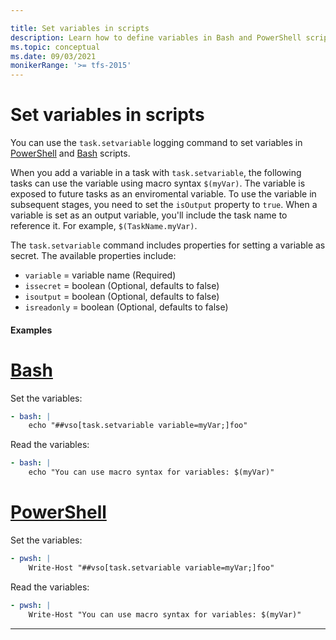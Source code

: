 ```yaml
---

title: Set variables in scripts
description: Learn how to define variables in Bash and PowerShell scripts and use them in your pipeline.
ms.topic: conceptual
ms.date: 09/03/2021
monikerRange: '>= tfs-2015'
---
```


# Set variables in scripts

You can use the `task.setvariable` logging command to set variables in [PowerShell](../scripts/powershell.md) and [Bash](../tasks/utility/bash.md) scripts. 

When you add a variable in a task with `task.setvariable`, the following tasks can use the variable using macro syntax `$(myVar)`. The variable is exposed to future tasks as an enviromental variable. To use the variable in subsequent stages, you need to set the `isOutput` property to `true`. When a variable is set as an output variable, you'll include the task name to reference it. For example, `$(TaskName.myVar)`. 

The `task.setvariable` command includes properties for setting a variable as secret. The available properties include:

* `variable` = variable name (Required)
* `issecret` = boolean (Optional, defaults to false)
* `isoutput` = boolean (Optional, defaults to false)
* `isreadonly` = boolean (Optional, defaults to false)

#### Examples

# [Bash](#tab/bash)

Set the variables:

```yaml
- bash: |
    echo "##vso[task.setvariable variable=myVar;]foo"
```

Read the variables:

```yaml
- bash: |
    echo "You can use macro syntax for variables: $(myVar)"
```

# [PowerShell](#tab/powershell)

Set the variables:

```yaml
- pwsh: |
    Write-Host "##vso[task.setvariable variable=myVar;]foo"
```

Read the variables:

```yaml
- pwsh: |
    Write-Host "You can use macro syntax for variables: $(myVar)"
```
---
